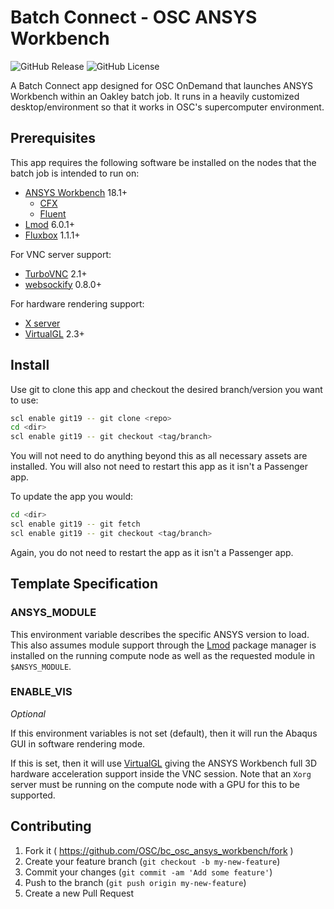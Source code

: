 # Batch Connect - OSC ANSYS Workbench

![GitHub Release](https://img.shields.io/github/release/osc/bc_osc_ansys_workbench.svg)
![GitHub License](https://img.shields.io/github/license/osc/bc_osc_ansys_workbench.svg)

A Batch Connect app designed for OSC OnDemand that launches ANSYS Workbench
within an Oakley batch job. It runs in a heavily customized desktop/environment
so that it works in OSC's supercomputer environment.

## Prerequisites

This app requires the following software be installed on the nodes that the
batch job is intended to run on:

- [ANSYS Workbench](http://www.ansys.com/products/platform) 18.1+
  - [CFX](http://www.ansys.com/Products/Fluids/ANSYS-CFX)
  - [Fluent](http://www.ansys.com/Products/Fluids/ANSYS-FLUENT)
- [Lmod](https://www.tacc.utexas.edu/research-development/tacc-projects/lmod) 6.0.1+
- [Fluxbox](http://fluxbox.org/) 1.1.1+

For VNC server support:

- [TurboVNC](http://www.turbovnc.org/) 2.1+
- [websockify](https://github.com/novnc/websockify) 0.8.0+

For hardware rendering support:

- [X server](https://www.x.org/)
- [VirtualGL](http://www.virtualgl.org/) 2.3+

## Install

Use git to clone this app and checkout the desired branch/version you want to
use:

```sh
scl enable git19 -- git clone <repo>
cd <dir>
scl enable git19 -- git checkout <tag/branch>
```

You will not need to do anything beyond this as all necessary assets are
installed. You will also not need to restart this app as it isn't a Passenger
app.

To update the app you would:

```sh
cd <dir>
scl enable git19 -- git fetch
scl enable git19 -- git checkout <tag/branch>
```

Again, you do not need to restart the app as it isn't a Passenger app.

## Template Specification

### ANSYS_MODULE

This environment variable describes the specific ANSYS version to load. This
also assumes module support through the
[Lmod](https://www.tacc.utexas.edu/research-development/tacc-projects/lmod)
package manager is installed on the running compute node as well as the
requested module in `$ANSYS_MODULE`.

### ENABLE_VIS

*Optional*

If this environment variables is not set (default), then it will run the Abaqus
GUI in software rendering mode.

If this is set, then it will use [VirtualGL](http://www.virtualgl.org/) giving
the ANSYS Workbench full 3D hardware acceleration support inside the VNC
session. Note that an `Xorg` server must be running on the compute node with a
GPU for this to be supported.

## Contributing

1. Fork it ( https://github.com/OSC/bc_osc_ansys_workbench/fork )
2. Create your feature branch (`git checkout -b my-new-feature`)
3. Commit your changes (`git commit -am 'Add some feature'`)
4. Push to the branch (`git push origin my-new-feature`)
5. Create a new Pull Request
